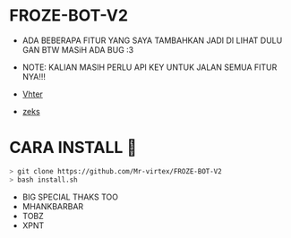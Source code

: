 # FROZE-BOT-V2

* ADA BEBERAPA FITUR YANG SAYA TAMBAHKAN JADI DI
LIHAT DULU GAN BTW MASiH ADA BUG :3

* NOTE:
KALIAN MASIH PERLU API KEY UNTUK JALAN SEMUA FITUR NYA!!!
* [Vhter](https://vhtear.com)
* [zeks](https://api.zeks.xyz/api)

# CARA INSTALL 🤔
```bash
> git clone https://github.com/Mr-virtex/FROZE-BOT-V2
> bash install.sh
```
* BIG SPECIAL THAKS TOO
* MHANKBARBAR
* TOBZ
* XPNT
